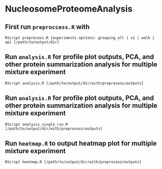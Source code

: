 # NucleosomeProteomeAnalysis

## First run `preproccess.R` with 
```
RScript preprocess.R [experiments options: grouping_all | v1 | walk | ap] [/path/to/output/dir]
```

## Run `analysis.R` for profile plot outputs, PCA, and other protein summarization analysis for multiple mixture experiment
```
RScript analysis.R [/path/to/output/dir/with/preprocess/outputs]
```

## Run `analysis.R` for profile plot outputs, PCA, and other protein summarization analysis for multiple mixture experiment
```
RScript analysis_single_run.R [/path/to/output/dir/with/preprocess/outputs]
```

## Run `heatmap.R` to output heatmap plot for multiple mixture experiment
```
RScript heatmap.R [/path/to/output/dir/with/preprocess/outputs]
```
